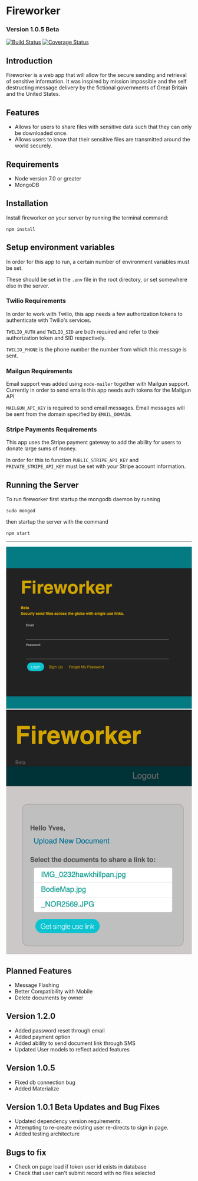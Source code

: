 # Fireworker
### Version 1.0.5 Beta
[![Build Status](https://travis-ci.org/JSitter/fireworker.svg?branch=master)](https://travis-ci.org/JSitter/fireworker)
[![Coverage Status](https://coveralls.io/repos/github/JSitter/fireworker/badge.svg?branch=master)](https://coveralls.io/github/JSitter/fireworker?branch=master)


## Introduction
Fireworker is a web app that will allow for the secure sending and retrieval of sensitive information. It was inspired by mission impossible and the self destructing message delivery by the fictional governments of Great Britain and the United States.

## Features
* Allows for users to share files with sensitive data such that they can only be downloaded once.
* Allows users to know that their sensitive files are transmitted around the world securely.

## Requirements
* Node version 7.0 or greater
* MongoDB

## Installation
Install fireworker on your server by running the terminal command:
```
npm install
```

## Setup environment variables
In order for this app to run, a certain number of environment variables must be set. 

These should be set in the `.env` file in the root directory, or set somewhere else in the server.

### Twilio Requirements
In order to work with Twilio, this app needs a few authorization tokens to authenticate with Twilio's services.

`TWILIO_AUTH` and `TWILIO_SID` are both required and refer to their authorization token and SID respectively.

`TWILIO_PHONE` is the phone number the number from which this message is sent.

### Mailgun Requirements
Email support was added using `node-mailer` together with Mailgun support. Currently in order to send emails this app needs auth tokens for the Mailgun API

`MAILGUN_API_KEY` is required to send email messages.
Email messages will be sent from the domain specified by `EMAIL_DOMAIN`.

### Stripe Payments Requirements
This app uses the Stripe payment gateway to add the ability for users to donate large sums of money.

In order for this to function `PUBLIC_STRIPE_API_KEY` and `PRIVATE_STRIPE_API_KEY` must be set with your Stripe account information.


## Running the Server
To run fireworker first startup the mongodb daemon by running

``` 
sudo mongod 
``` 

then startup the server with the command 

``` 
npm start 
```

---


![index page](./help_files/fireworkermain.png)
![dashboard page](./help_files/userdash.png)


## Planned Features
* Message Flashing
* Better Compatibility with Mobile
* Delete documents by owner

## Version 1.2.0
* Added password reset through email
* Added payment option
* Added ability to send document link through SMS
* Updated User models to reflect added features

## Version 1.0.5
* Fixed db connection bug
* Added Materialize

## Version 1.0.1 Beta Updates and Bug Fixes
* Updated dependency version requirements.
* Attempting to re-create existing user re-directs to sign in page.
* Added testing architecture

## Bugs to fix 
* Check on page load if token user id exists in database
* Check that user can't submit record with no files selected

